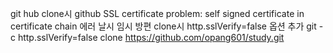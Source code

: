 
git hub clone시 github SSL certificate problem: self signed certificate in certificate chain
에러 날시 임시 방편
clone시 http.sslVerify=false 옵션 추가
git -c http.sslVerify=false clone https://github.com/opang601/study.git